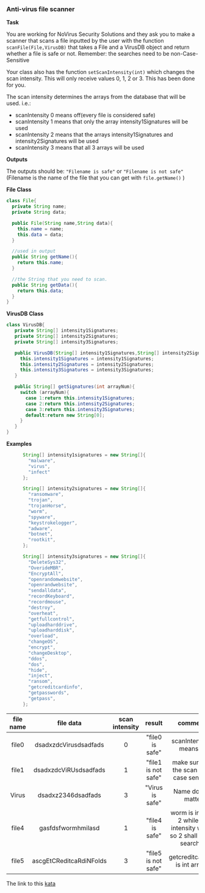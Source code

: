 ### Anti-virus file scanner

**Task** 

You are working for NoVirus Security Solutions and they ask you to make a scanner that scans a file inputted by the user with the function `scanFile(File,VirusDB)` that takes a File and a VirusDB object and return whether a file is safe or not. Remember: the searches need to be non-Case-Sensitive

Your class also has the function `setScanIntensity(int)` which changes the scan intensity. This will only receive values 0, 1, 2 or 3. This has been done for you.

The scan intensity determines the arrays from the database that will be used. i.e.:

* scanIntensity 0 means off(every file is considered safe)
* scanIntensity 1 means that only the array intensity1Signatures will be used
* scanIntensity 2 means that the arrays intensity1Signatures and intensity2Signatures will be used
* scanIntensity 3 means that all 3 arrays will be used  

**Outputs**  

The outputs should be: `"Filename is safe"` or `"Filename is not safe"` (Filename is the name of the file that you can get with `file.getName()` )

**File Class**  
```java
class File{
  private String name;
  private String data;

  public File(String name,String data){
    this.name = name;
    this.data = data;
  }

  //used in output
  public String getName(){
    return this.name;
  }

  //the String that you need to scan.
  public String getData(){
    return this.data;
  }
}
```
**VirusDB Class**
```java
class VirusDB{
   private String[] intensity1Signatures;
   private String[] intensity2Signatures;
   private String[] intensity3Signatures;

   public VirusDB(String[] intensity1Signatures,String[] intensity2Signatures,String[] intensity3Signatures){
     this.intensity1Signatures = intensity1Signatures;
     this.intensity2Signatures = intensity2Signatures;
     this.intensity3Signatures = intensity3Signatures;
   }

   public String[] getSignatures(int arrayNum){
     switch (arrayNum){
       case 1:return this.intensity1Signatures;
       case 2:return this.intensity2Signatures;
       case 3:return this.intensity3Signatures;
       default:return new String[0];
     }
   }
}
```
**Examples**
```java
      String[] intensity1signatures = new String[]{
        "malware",
        "virus",
        "infect"
      };

      String[] intensity2signatures = new String[]{
        "ransomware",
        "trojan",
        "trojanHorse",
        "worm",
        "spyware",
        "keystrokelogger",
        "adware",
        "botnet",
        "rootkit",
      };

      String[] intensity3signatures = new String[]{
        "DeleteSys32",
        "OverideMBR",
        "EncryptAll",
        "openrandomwebsite",
        "openrandwebsite",
        "sendalldata",
        "recordKeyboard",
        "recordmouse",
        "destroy",
        "overheat",
        "getfullcontrol",
        "uploadharddrive",
        "uploadharddisk",
        "overload",
        "changeOS",
        "encrypt",
        "changeDesktop",
        "ddos",
        "dos",
        "hide",
        "inject",
        "ransom",
        "getcreditcardinfo",
        "getpasswords",
        "getpass",
      };
```
file name |	file data	| scan intensity	| result |	comments
|:---------: |:---------: |:---------:|:---------:|:---------:|  
file0	| dsadxzdcVirusdsadfads	| 0	| "file0 is safe"	| scanIntensity 0 means off  
file1	| dsadxzdcViRUsdsadfads	| 1	| "file1 is not safe"	| make sure that the scan is not case sensitive  
Virus |	dsadxz2346dsadfads	| 3	| "Virus is safe"	| Name doesn't matter  
file4 |	gasfdsfwormhmilasd	| 1	| "file4 is safe"	| worm is in array 2 while the intensity was 1, so 2 shall not be searched  
file5	| ascgEtCReditcaRdiNFolds	| 3	| "file5 is not safe"	|getcreditcardinfo is int array 3  

The link to this [kata](https://www.codewars.com/kata/anti-virus-file-scanner/java)
